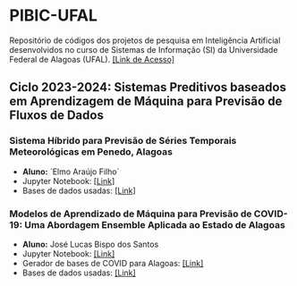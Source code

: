 # PIBIC-UFAL
 Repositório de códigos dos projetos de pesquisa em Inteligência Artificial desenvolvidos no curso de Sistemas de Informação (SI) da Universidade Federal de Alagoas (UFAL). [[Link de Acesso]](https://sigaa.sig.ufal.br/sigaa/public/docente/pesquisa.jsf?siape=1244933)

 ## Ciclo 2023-2024: Sistemas Preditivos baseados em Aprendizagem de Máquina para Previsão de Fluxos de Dados


 ### Sistema Híbrido para Previsão de Séries Temporais Meteorológicas em Penedo, Alagoas
 - **Aluno:** ´Elmo Araújo Filho´
 - Jupyter Notebook: [[Link]](https://github.com/GustavoHFMO/PIBIC-UFAL/blob/main/Sistema%20H%C3%ADbrido%20-%20Dados%20de%20Clima%20-%20Elmo/Notebook%20-%20Sistema%20H%C3%ADbrido%20-%20Dados%20de%20Clima%20-%20Elmo.ipynb)
 - Bases de dados usadas: [[Link]](https://github.com/GustavoHFMO/PIBIC-UFAL/tree/main/Sistema%20H%C3%ADbrido%20-%20Dados%20de%20Clima%20-%20Elmo/Datasets)

 ### Modelos de Aprendizado de Máquina para Previsão de COVID-19: Uma Abordagem Ensemble Aplicada ao Estado de Alagoas
 - **Aluno:** José Lucas Bispo dos Santos
 - Jupyter Notebook: [[Link]](https://github.com/GustavoHFMO/PIBIC-UFAL/blob/main/Ensemble%20-%20Covid%20-%20Lucas/Notebook%20-%20Ensemble%20-%20Covid%20-%20Lucas.ipynb)
 - Gerador de bases de COVID para Alagoas: [[Link]](https://github.com/GustavoHFMO/PIBIC-UFAL/blob/main/Ensemble%20-%20Covid%20-%20Lucas/Notebook%20-%20Gerador%20das%20Séries%20de%20Covid.ipynb)
 - Bases de dados usadas: [[Link]](https://github.com/GustavoHFMO/PIBIC-UFAL/tree/main/Ensemble%20-%20Covid%20-%20Lucas/BASES%20DE%20DADOS)
 


